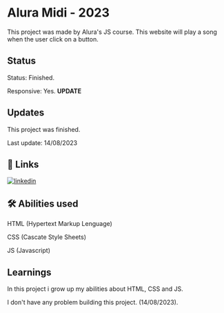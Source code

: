 
# Alura Midi - 2023

This project was made by Alura's JS course. This website will play a song when the user click on a button.
## Status

Status: Finished.

Responsive: Yes. **UPDATE**

## Updates

This project was finished.

Last update: 14/08/2023
## 🔗 Links
[![linkedin](https://img.shields.io/badge/linkedin-0A66C2?style=for-the-badge&logo=linkedin&logoColor=white)](https://www.linkedin.com/in/wesllen-ara%C3%BAjo-66327930a/)


## 🛠 Abilities used
HTML (Hypertext Markup Lenguage)

CSS (Cascate Style Sheets)

JS (Javascript)
## Learnings

In this project i grow up my abilities about HTML, CSS and JS.

I don't have any problem building this project. (14/08/2023).



